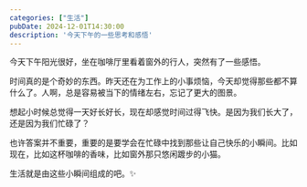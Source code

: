 ```yaml
---
categories: ["生活"]
pubDate: 2024-12-01T14:30:00
description: '今天下午的一些思考和感悟'
---
```


今天下午阳光很好，坐在咖啡厅里看着窗外的行人，突然有了一些感悟。

时间真的是个奇妙的东西。昨天还在为工作上的小事烦恼，今天却觉得那些都不算什么了。人啊，总是容易被当下的情绪左右，忘记了更大的图景。

想起小时候总觉得一天好长好长，现在却感觉时间过得飞快。是因为我们长大了，还是因为我们忙碌了？

也许答案并不重要，重要的是要学会在忙碌中找到那些让自己快乐的小瞬间。比如现在，比如这杯咖啡的香味，比如窗外那只悠闲踱步的小猫。

生活就是由这些小瞬间组成的吧。✨
